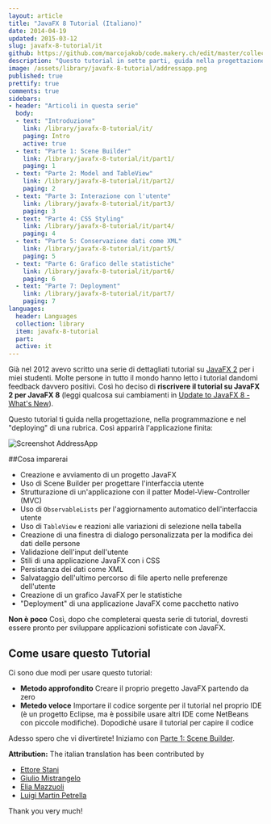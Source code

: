 ```yaml
---
layout: article
title: "JavaFX 8 Tutorial (Italiano)"
date: 2014-04-19
updated: 2015-03-12
slug: javafx-8-tutorial/it
github: https://github.com/marcojakob/code.makery.ch/edit/master/collections/library/javafx-8-tutorial-it.md
description: "Questo tutorial in sette parti, guida nella progettazione, nella programmazione e nel deploying di una applicazione rubrica con JavaFX."
image: /assets/library/javafx-8-tutorial/addressapp.png
published: true
prettify: true
comments: true
sidebars:
- header: "Articoli in questa serie"
  body:
  - text: "Introduzione"
    link: /library/javafx-8-tutorial/it/
    paging: Intro
    active: true
  - text: "Parte 1: Scene Builder"
    link: /library/javafx-8-tutorial/it/part1/
    paging: 1
  - text: "Parte 2: Model and TableView"
    link: /library/javafx-8-tutorial/it/part2/
    paging: 2
  - text: "Parte 3: Interazione con l'utente"
    link: /library/javafx-8-tutorial/it/part3/
    paging: 3
  - text: "Parte 4: CSS Styling"
    link: /library/javafx-8-tutorial/it/part4/
    paging: 4
  - text: "Parte 5: Conservazione dati come XML"
    link: /library/javafx-8-tutorial/it/part5/
    paging: 5
  - text: "Parte 6: Grafico delle statistiche"
    link: /library/javafx-8-tutorial/it/part6/
    paging: 6
  - text: "Parte 7: Deployment"
    link: /library/javafx-8-tutorial/it/part7/
    paging: 7
languages: 
  header: Languages
  collection: library
  item: javafx-8-tutorial
  part: 
  active: it
---
```


Già nel 2012 avevo scritto una serie di dettagliati tutorial su [JavaFX 2](/java/javafx-2-tutorial-intro/) per i miei studenti. Molte persone in tutto il mondo hanno letto i tutorial dandomi feedback davvero positivi. Così ho deciso di **riscrivere il tutorial su JavaFX 2 per JavaFX 8** (leggi qualcosa sui cambiamenti in [Update to JavaFX 8 - What's New](/blog/update-to-javafx-8-whats-new/)).
 
Questo tutorial ti guida nella progettazione, nella programmazione e nel "deploying" di una rubrica. Così apparirà l'applicazione finita:

![Screenshot AddressApp](/assets/library/javafx-8-tutorial/addressapp.png)


##Cosa imparerai

* Creazione e avviamento di un progetto JavaFX
* Uso di Scene Builder per progettare l'interfaccia utente
* Strutturazione di un'applicazione con il patter Model-View-Controller (MVC)
* Uso di `ObservableLists` per l'aggiornamento automatico dell'interfaccia utente
* Uso di `TableView` e reazioni alle variazioni di selezione nella tabella
* Creazione di una finestra di dialogo personalizzata per la modifica dei dati delle persone
* Validazione dell'input dell'utente
* Stili di una applicazione JavaFX con i CSS
* Persistanza dei dati come XML
* Salvataggio dell'ultimo percorso di file aperto nelle preferenze dell'utente
* Creazione di un grafico JavaFX per le statistiche
* "Deployment" di una applicazione JavaFX come pacchetto nativo

**Non è poco** Così, dopo che completerai questa serie di tutorial, dovresti essere pronto per sviluppare applicazioni sofisticate con JavaFX. 


## Come usare questo Tutorial

Ci sono due modi per usare questo tutorial:

* **Metodo approfondito** Creare il proprio pregetto JavaFX partendo da zero
* **Metedo veloce** Importare il codice sorgente per il tutorial nel proprio IDE (è un progetto Eclipse, ma è possibile usare altri IDE come NetBeans con piccole modifiche). Dopodichè usare il tutorial per capire il codice


Adesso spero che vi divertirete! Iniziamo con [Parte 1: Scene Builder](/library/javafx-8-tutorial/it/part1/).

<div class="alert alert-success">
  <strong><i class="fa fa-trophy"></i> Attribution:</strong> The italian translation has been contributed by 
  <ul>
    <li><a href="https://github.com/ksclero" class="alert-link">Ettore Stani</a></li> 
    <li><a href="https://github.com/Mistra" class="alert-link">Giulio Mistrangelo</a></li> 
    <li><a href="https://github.com/Zikoel" class="alert-link">Elia Mazzuoli</a></li> 
    <li><a href="https://github.com/luigimartin" class="alert-link">Luigi Martin Petrella</a></li> 
  </ul>
  Thank you very much!
</div>
